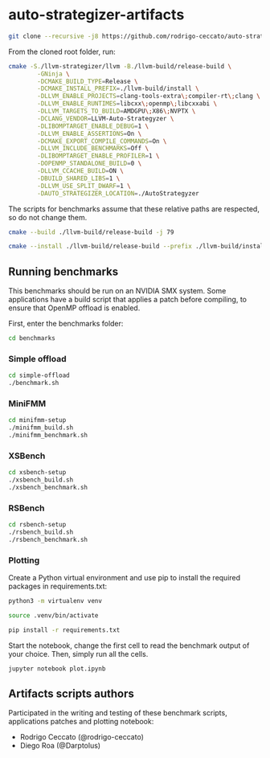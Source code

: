 # auto-strategizer-artifacts

```sh
git clone --recursive -j8 https://github.com/rodrigo-ceccato/auto-strategizer-artifacts.git
```

From the cloned root folder, run:

```sh
cmake -S./llvm-strategizer/llvm -B./llvm-build/release-build \
        -GNinja \
        -DCMAKE_BUILD_TYPE=Release \
        -DCMAKE_INSTALL_PREFIX=./llvm-build/install \
        -DLLVM_ENABLE_PROJECTS=clang-tools-extra\;compiler-rt\;clang \
        -DLLVM_ENABLE_RUNTIMES=libcxx\;openmp\;libcxxabi \
        -DLLVM_TARGETS_TO_BUILD=AMDGPU\;X86\;NVPTX \
        -DCLANG_VENDOR=LLVM-Auto-Strategyzer \
        -DLIBOMPTARGET_ENABLE_DEBUG=1 \
        -DLLVM_ENABLE_ASSERTIONS=On \
        -DCMAKE_EXPORT_COMPILE_COMMANDS=On \
        -DLLVM_INCLUDE_BENCHMARKS=Off \
        -DLIBOMPTARGET_ENABLE_PROFILER=1 \
        -DOPENMP_STANDALONE_BUILD=0 \
        -DLLVM_CCACHE_BUILD=ON \
        -DBUILD_SHARED_LIBS=1 \
        -DLLVM_USE_SPLIT_DWARF=1 \
        -DAUTO_STRATEGIZER_LOCATION=./AutoStrategyzer
```

The scripts for benchmarks assume that these relative paths are respected, so do not change them.

```sh
cmake --build ./llvm-build/release-build -j 79
```

```sh
cmake --install ./llvm-build/release-build --prefix ./llvm-build/install
```

## Running benchmarks

This benchmarks should be run on an NVIDIA SMX system. Some applications have a build script that applies a patch before compiling, to ensure that OpenMP offload is enabled.

First, enter the benchmarks folder:

```sh
cd benchmarks
```

### Simple offload

```sh
cd simple-offload
./benchmark.sh
```

### MiniFMM

```sh
cd minifmm-setup
./minifmm_build.sh
./minifmm_benchmark.sh
```

### XSBench

```sh
cd xsbench-setup
./xsbench_build.sh
./xsbench_benchmark.sh
```

### RSBench

```sh
cd rsbench-setup
./rsbench_build.sh
./rsbench_benchmark.sh
```

### Plotting

Create a Python virtual environment and use pip to install the required packages in requirements.txt:

```sh
python3 -m virtualenv venv
```

```sh
source .venv/bin/activate
```

```sh
pip install -r requirements.txt

```

Start the notebook, change the first cell to read the benchmark output of your choice. Then, simply run all the cells.

```sh
jupyter notebook plot.ipynb
```


## Artifacts scripts authors

Participated in the writing and testing of these benchmark scripts, applications patches and plotting notebook:

- Rodrigo Ceccato (@rodrigo-ceccato)
- Diego Roa (@Darptolus)

